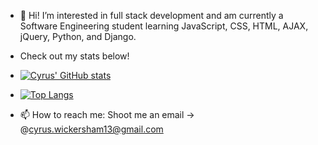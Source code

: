 - 👋 Hi! I’m interested in full stack development and am currently a Software Engineering student learning JavaScript, CSS, HTML, AJAX, jQuery, Python, and Django. 
- Check out my stats below!
- [![Cyrus' GitHub stats](https://github-readme-stats.vercel.app/api?username=cyrusw213&hide=prs,issues&show_icons=true)](https://github.com/anuraghazra/github-readme-stats)
- [![Top Langs](https://github-readme-stats.vercel.app/api/top-langs/?username=cyrusw213&layout=compact)](https://github.com/anuraghazra/github-readme-stats)

- 📫 How to reach me: Shoot me an email -> @cyrus.wickersham13@gmail.com

<!---
cyrusw213/cyrusw213 is a ✨ special ✨ repository because its `README.md` (this file) appears on your GitHub profile.
You can click the Preview link to take a look at your changes.
--->
